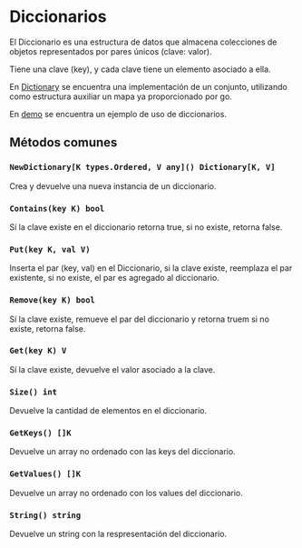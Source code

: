 # Diccionarios

El Diccionario es una estructura de datos que almacena colecciones de objetos representados por pares únicos (clave: valor).

Tiene una clave (key), y cada clave tiene un elemento asociado a ella.

En [Dictionary](./dictionary.go) se encuentra una implementación de un conjunto,
utilizando como estructura auxiliar un mapa ya proporcionado por go.

En [demo](./demo/main.go) se encuentra un ejemplo de uso de diccionarios.


## Métodos comunes

### `NewDictionary[K types.Ordered, V any]() Dictionary[K, V]`

Crea y devuelve una nueva instancia de un diccionario.

### `Contains(key K) bool`

Sí la clave existe en el diccionario retorna true, si no existe, retorna false.

### `Put(key K, val V)`

Inserta el par (key, val) en el Diccionario, si la clave existe, reemplaza el par existente, si no existe, el par es agregado al diccionario.

### `Remove(key K) bool `

Sí la clave existe, remueve el par del diccionario y retorna truem si no existe, retorna false.

### `Get(key K) V`

Sí la clave existe, devuelve el valor asociado a la clave.

### `Size() int`

Devuelve la cantidad de elementos en el diccionario.

### `GetKeys() []K`

Devuelve un array no ordenado con las keys del diccionario.

### `GetValues() []K`

Devuelve un array no ordenado con los values del diccionario.

### `String() string`

Devuelve un string con la respresentación del diccionario.
